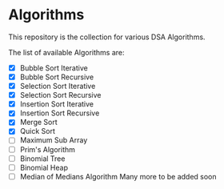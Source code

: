 # Algorithms

This repository is the collection for various DSA Algorithms.

The list of available Algorithms are:
- [x] Bubble Sort Iterative
- [x] Bubble Sort Recursive
- [x] Selection Sort Iterative
- [x] Selection Sort Recursive
- [x] Insertion Sort Iterative
- [x] Insertion Sort Recursive
- [x] Merge Sort
- [x] Quick Sort
- [ ] Maximum Sub Array
- [ ] Prim's Algorithm
- [ ] Binomial Tree
- [ ] Binomial Heap
- [ ] Median of Medians Algorithm
Many more to be added soon
